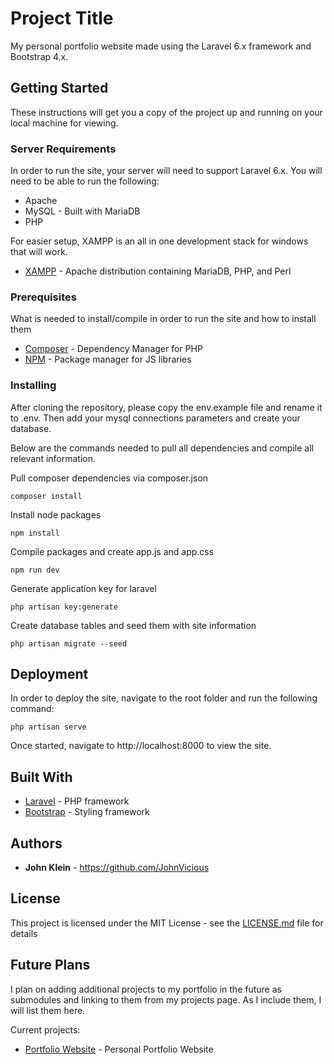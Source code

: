 # Project Title

My personal portfolio website made using the Laravel 6.x framework and Bootstrap 4.x.

## Getting Started

These instructions will get you a copy of the project up and running on your local machine for viewing.

### Server Requirements

In order to run the site, your server will need to support Laravel 6.x. You will need to be able to run the following:

* Apache
* MySQL - Built with MariaDB
* PHP

For easier setup, XAMPP is an all in one development stack for windows that will work.

* [XAMPP](https://www.apachefriends.org/download.html) - Apache distribution containing MariaDB, PHP, and Perl

### Prerequisites

What is needed to install/compile in order to run the site and how to install them

* [Composer](https://getcomposer.org/download/) - Dependency Manager for PHP
* [NPM](https://nodejs.org/en/) - Package manager for JS libraries

### Installing

After cloning the repository, please copy the env.example file and rename it to .env. Then add your mysql connections parameters and create your database.

Below are the commands needed to pull all dependencies and compile all relevant information.

Pull composer dependencies via composer.json
```
composer install
```

Install node packages
```
npm install
```

Compile packages and create app.js and app.css
```
npm run dev
```

Generate application key for laravel
```
php artisan key:generate
```

Create database tables and seed them with site information
```
php artisan migrate --seed
```

## Deployment

In order to deploy the site, navigate to the root folder and run the following command:
```
php artisan serve
```

Once started, navigate to http://localhost:8000 to view the site.

## Built With

* [Laravel](https://laravel.com/docs/6.x/installation) - PHP framework
* [Bootstrap](https://getbootstrap.com/docs/4.0/getting-started/introduction/) - Styling framework

## Authors

* **John Klein** - https://github.com/JohnVicious

## License

This project is licensed under the MIT License - see the [LICENSE.md](LICENSE.md) file for details

## Future Plans

I plan on adding additional projects to my portfolio in the future as submodules and linking to them from my projects page. As I include them, I will list them here.

Current projects:
* [Portfolio Website](https://github.com/JohnVicious/PersonalPortfolio) - Personal Portfolio Website